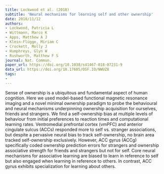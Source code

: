 ```yaml
---
title: Lockwood et al. (2018)
subtitle: 'Neural mechanisms for learning self and other ownership'
date: 2018/11/12
authors:
- Lockwood, Patricia L
- Wittmann, Marco K
- Apps, Matthew A J
- Klein-Flügge, Miriam C
- Crockett, Molly J
- Humphreys, Glyn W
- Rushworth, Matthew F S
journal: Nat. Commun.
paper_url: https://doi.org/10.1038/s41467-018-07231-9
data_url: https://doi.org/10.17605/OSF.IO/NWUZ8
tags:
- 
---
```


Sense of ownership is a ubiquitous and fundamental aspect of human cognition. Here we used model-based functional magnetic resonance imaging and a novel minimal ownership paradigm to probe the behavioural and neural mechanisms underpinning ownership acquisition for ourselves, friends and strangers. We find a self-ownership bias at multiple levels of behaviour from initial preferences to reaction times and computational learning rates. Ventromedial prefrontal cortex (vmPFC) and anterior cingulate sulcus (ACCs) responded more to self vs. stranger associations, but despite a pervasive neural bias to track self-ownership, no brain area tracked self-ownership exclusively. However, ACC gyrus (ACCg) specifically coded ownership prediction errors for strangers and ownership associative strength for friends and strangers but not for self. Core neural mechanisms for associative learning are biased to learn in reference to self but also engaged when learning in reference to others. In contrast, ACC gyrus exhibits specialization for learning about others.
